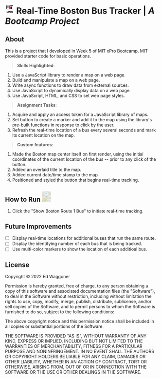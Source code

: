 # <img src='https://github.com/edwaggoner/real-time-bus-tracker/blob/main/MIT-xPRO-vertical-logo.png' alt='MIT xPro logo' width='30'> Real-Time Boston Bus Tracker | *A Bootcamp Project*

## About
This is a project that I developed in Week 5 of MIT xPro Bootcamp. MIT provided starter code for basic operations.

>**Skills Highlighted**:
1. Use a JavaScript library to render a map on a web page.
2. Build and manipulate a map on a web page.
3. Write async functions to draw data from external sources.
4. Use JavaScript to dynamically display data on a web page.
5. Use JavaScript, HTML, and CSS to set web page styles.

>**Assignment Tasks**:
1. Acquire and apply an access token for a JavaScript library of maps.
2. Set button to create a marker and add it to the map using the library's pre-built functions in response to click by the user.
3. Refresh the real-time location of a bus every several seconds and mark its current location on the map.

>**Custom features**:
1. Made the Boston map center itself on first render, using the initial coordinates of the current location of the bus -- prior to any click of the button.
2. Added an overlaid title to the map.
3. Added current date/time stamp to the map
4. Positioned and styled the button that begins real-time tracking.

## How to Run <img src='https://github.com/edwaggoner/real-time-bus-tracker/blob/main/Real-time-bus-tracker-logo2.png' alt='Bus Tracker logo' width='30'>
1. Click the "Show Boston Route 1 Bus" to initiate real-time tracking.

## Future Improvements
- [ ] Display real-time locations for additional buses that run the same route.
- [ ] Display the identifying number of each bus that is being tracked.
- [ ] Use multi-color markers to show the location of each additioal bus. 

## License

Copyright © 2022 Ed Waggoner

Permission is hereby granted, free of charge, to any person obtaining a copy
of this software and associated documentation files (the "Software"), to deal
in the Software without restriction, including without limitation the rights
to use, copy, modify, merge, publish, distribute, sublicense, and/or sell
copies of the Software, and to permit persons to whom the Software is
furnished to do so, subject to the following conditions:

The above copyright notice and this permission notice shall be included in all
copies or substantial portions of the Software.

THE SOFTWARE IS PROVIDED "AS IS", WITHOUT WARRANTY OF ANY KIND, EXPRESS OR
IMPLIED, INCLUDING BUT NOT LIMITED TO THE WARRANTIES OF MERCHANTABILITY,
FITNESS FOR A PARTICULAR PURPOSE AND NONINFRINGEMENT. IN NO EVENT SHALL THE
AUTHORS OR COPYRIGHT HOLDERS BE LIABLE FOR ANY CLAIM, DAMAGES OR OTHER
LIABILITY, WHETHER IN AN ACTION OF CONTRACT, TORT OR OTHERWISE, ARISING FROM,
OUT OF OR IN CONNECTION WITH THE SOFTWARE OR THE USE OR OTHER DEALINGS IN THE
SOFTWARE.
